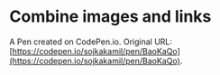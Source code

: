 # Combine images and links

A Pen created on CodePen.io. Original URL: [https://codepen.io/sojkakamil/pen/BaoKaQo](https://codepen.io/sojkakamil/pen/BaoKaQo).


